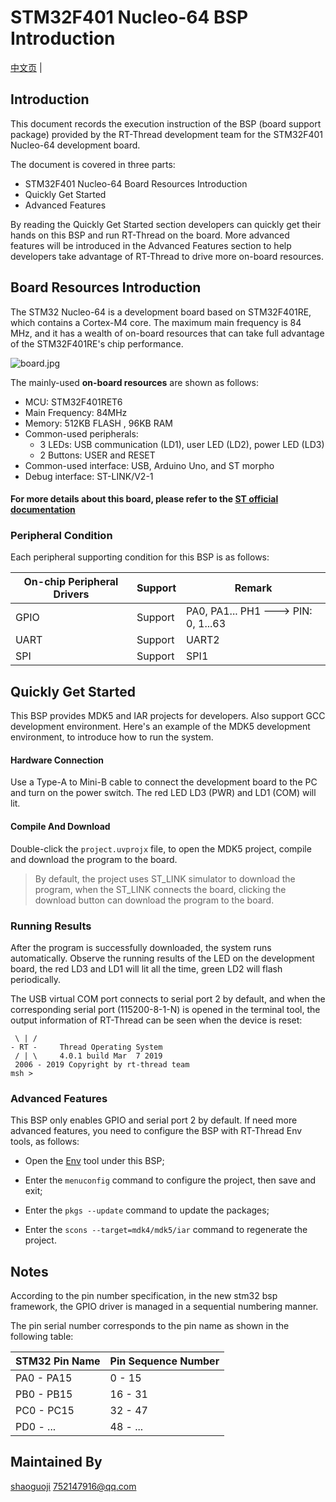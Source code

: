 # STM32F401 Nucleo-64 BSP Introduction

[中文页](README_zh.md) |

## Introduction

This document records the execution instruction of the BSP (board support package) provided by the RT-Thread development team for the STM32F401 Nucleo-64 development board.

The document is covered in three parts:

- STM32F401 Nucleo-64 Board Resources Introduction
- Quickly Get Started
- Advanced Features

By reading the Quickly Get Started section developers can quickly get their hands on this BSP and run RT-Thread on the board. More advanced features will be introduced in the Advanced Features section to help developers take advantage of RT-Thread to drive more on-board resources.

## Board Resources Introduction

The STM32 Nucleo-64 is a development board based on STM32F401RE, which contains a Cortex-M4 core. The maximum main frequency is 84 MHz, and it has a wealth of on-board resources that can take full advantage of the STM32F401RE's chip performance.

![board.jpg](https://github.com/RT-Thread/rt-thread/blob/master/bsp/stm32/stm32f401-st-nucleo/figures/board.jpg?raw=true)



The mainly-used **on-board resources** are shown as follows:

- MCU: STM32F401RET6
- Main Frequency: 84MHz
- Memory: 512KB FLASH , 96KB RAM
- Common-used peripherals:
  - 3 LEDs: USB communication (LD1), user LED (LD2), power LED (LD3) 
  - 2 Buttons: USER and RESET 
- Common-used interface: USB, Arduino Uno, and ST morpho
- Debug interface: ST-LINK/V2-1 

#### For more details about this board, please refer to the [ST official documentation](https://www.st.com/zh/evaluation-tools/nucleo-f401re.html)



### Peripheral Condition

Each peripheral supporting condition for this BSP is as follows:

| **On-chip Peripheral Drivers** | **Support** | **Remark**                          |
| ------------------------------ | ----------- | ----------------------------------- |
| GPIO                           | Support     | PA0, PA1... PH1 ---> PIN: 0, 1...63 |
| UART                           | Support     | UART2                               |
| SPI                            | Support     | SPI1                                |



## Quickly Get Started

This BSP provides MDK5 and IAR projects for developers. Also support GCC development environment. Here's an example of the MDK5 development environment, to introduce how to run the system.

#### Hardware Connection

Use a Type-A to Mini-B cable to connect the development board to the PC and turn on the power switch. The red LED LD3 (PWR) and LD1 (COM) will lit.

#### Compile And Download

Double-click the `project.uvprojx` file, to open the MDK5 project, compile and download the program to the board.

> By default, the project uses ST_LINK simulator to download the program, when the ST_LINK connects the board, clicking the download button can download the program to the board.

### Running Results

After the program is successfully downloaded, the system runs automatically. Observe the running results of the LED on the development board, the red LD3 and LD1 will lit all the time, green LD2 will flash periodically.

The USB virtual COM port connects to serial port 2 by default, and when the corresponding serial port (115200-8-1-N) is opened in the terminal tool, the output information of RT-Thread can be seen when the device is reset:

```
 \ | /
- RT -     Thread Operating System
 / | \     4.0.1 build Mar  7 2019
 2006 - 2019 Copyright by rt-thread team
msh >
```

### Advanced Features

This BSP only enables GPIO and serial port 2 by default. If need more advanced features, you need to configure the BSP with RT-Thread Env tools, as follows:

- Open the [Env](https://www.rt-thread.io/download.html?download=Env) tool under this BSP;

- Enter the `menuconfig` command to configure the project, then save and exit;

- Enter the `pkgs --update` command to update the packages;

- Enter the  `scons --target=mdk4/mdk5/iar` command to regenerate the project.

  

## Notes

According to the pin number specification, in the new stm32 bsp framework, the GPIO driver is managed in a sequential numbering manner.

The pin serial number corresponds to the pin name as shown in the following table:

| STM32 Pin Name | Pin Sequence Number |
| -------------- | ------------------- |
| PA0 - PA15     | 0 - 15              |
| PB0 - PB15     | 16 - 31             |
| PC0 - PC15     | 32 - 47             |
| PD0 - ...      | 48 - ...            |



## Maintained By

[shaoguoji](https://github.com/shaoguoji)  752147916@qq.com
